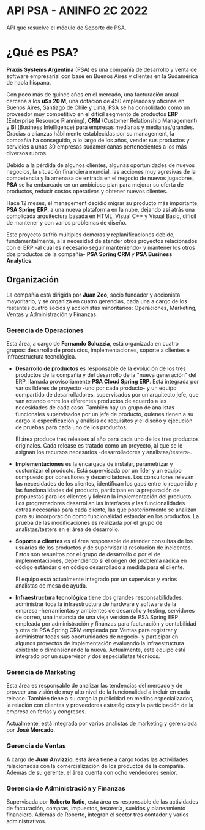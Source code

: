 # API PSA - ANINFO 2C 2022
API que resuelve el módulo de Soporte de PSA.

# ¿Qué es PSA?
**Praxis Systems Argentina** (PSA) es una compañía de desarrollo y venta de software empresarial con base en Buenos Aires 
y clientes en la Sudamérica de habla hispana.

Con poco más de quince años en el mercado, una
facturación anual cercana a los **u$s 20 M**, una dotación
de 450 empleados y oficinas en Buenos Aires, Santiago
de Chile y Lima, PSA se ha consolidado como un
proveedor muy competitivo en el difícil segmento de
productos **ERP** (Enterprise Resource Planning), **CRM**
(Customer Relationship Management) y **BI** (Business
Intelligence) para empresas medianas y
medianas/grandes. Gracias a alianzas hábilmente
establecidas por su management, la compañía ha
conseguido, a lo largo de los años, vender sus productos
y servicios a unas 30 empresas sudamericanas
pertenecientes a los más diversos rubros.

Debido a la pérdida de algunos clientes, algunas
oportunidades de nuevos negocios, la situación
financiera mundial, las acciones muy agresivas de la
competencia y la amenaza de entrada en el negocio de
nuevos jugadores, **PSA** se ha embarcado en un
ambicioso plan para mejorar su oferta de productos,
reducir costos operativos y obtener nuevos clientes.

Hace 12 meses, el management decidió migrar su
producto más importante, **PSA Spring ERP**, a una nueva
plataforma en la nube, dejando así atrás una complicada
arquitectura basada en HTML, Visual C++ y Visual Basic,
difícil de mantener y con varios problemas de diseño.

Este proyecto sufrió múltiples demoras y
replanificaciones debido, fundamentalmente, a la
necesidad de atender otros proyectos relacionados con
el ERP -al cual es necesario seguir manteniendo- y
mantener los otros dos productos de la compañía- **PSA
Spring CRM** y **PSA Business Analytics**.

## Organización

La compañía está dirigida por **Juan Zeo**, socio fundador
y accionista mayoritario, y se organiza en cuatro
gerencias, cada una a cargo de los restantes cuatro
socios y accionistas minoritarios: Operaciones,
Marketing, Ventas y Administración y Finanzas.

### Gerencia de Operaciones
Esta área, a cargo de **Fernando Soluzzia**, está organizada
en cuatro grupos: desarrollo de productos,
implementaciones, soporte a clientes e infraestructura
tecnológica.

- **Desarrollo de productos** es responsable de la
evolución de los tres productos de la compañía y
del desarrollo de la "nueva generación" del ERP,
llamada provisoriamente **PSA Cloud Spring ERP**.
Está integrada por varios líderes de proyecto -uno
por cada producto- y un equipo compartido de
desarrolladores, supervisados por un arquitecto
jefe, que van rotando entre los diferentes
productos de acuerdo a las necesidades de cada
caso. También hay un grupo de analistas
funcionales supervisados por un jefe de producto,
quienes tienen a su cargo la especificación y
análisis de requisitos y el diseño y ejecución de
pruebas para cada uno de los productos.

  El área produce tres releases al año para cada uno
de los tres productos originales. Cada release es
tratado como un proyecto, al que se le asignan los
recursos necesarios -desarrolladores y
analistas/testers-.

- **Implementaciones** es la encargada de instalar,
parametrizar y customizar el producto. Está
supervisada por un líder y un equipo compuesto
por consultores y desarrolladores. Los consultores
relevan las necesidades de los clientes, identifican
los gaps entre lo requerido y las funcionalidades
del producto, participan en la preparación de
propuestas para los clientes y lideran la
implementación del producto. Los programadores
desarrollan las interfaces y las funcionalidades
extras necesarias para cada cliente, las que
posteriormente se analizan para su incorporación
como funcionalidad estándar en los productos. La
prueba de las modificaciones es realizada por el
grupo de analistas/testers en el área de desarrollo.

- **Soporte a clientes** es el área responsable de
atender consultas de los usuarios de los productos
y de supervisar la resolución de incidentes. Estos
son resueltos por el grupo de desarrollo o por el de
implementaciones, dependiendo si el origen del problema radica en código estándar o en código desarrollado a medida para el cliente.

  El equipo está actualmente integrado por un
supervisor y varios analistas de mesa de ayuda.

- **Infraestructura tecnológica** tiene dos grandes
responsabilidades: administrar toda la
infraestructura de hardware y software de la
empresa -herramientas y ambientes de desarrollo
y testing, servidores de correo, una instancia de
una vieja versión de PSA Spring ERP empleada por
administración y finanzas para facturación y
contabilidad y otra de PSA Spring CRM empleada
por Ventas para registrar y administrar todas sus
oportunidades de negocio- y participar en algunos
proyectos de implementación evaluando la
infraestructura existente o dimensionando la
nueva. Actualmente, este equipo está integrado
por un supervisor y dos especialistas técnicos.

### Gerencia de Marketing

Esta área es responsable de analizar las tendencias del
mercado y de proveer una visión de muy alto nivel de la
funcionalidad a incluir en cada release. También tiene a su cargo la publicidad en medios especializados, la relación con clientes y proveedores estratégicos y la
participación de la empresa en ferias y congresos.

Actualmente, está integrada por varios analistas de
marketing y gerenciada por **José Mercado**.

### Gerencia de Ventas
A cargo de **Juan Anvizzio**, esta área tiene a cargo todas
las actividades relacionadas con la comercialización de
los productos de la compañía. Además de su gerente, el
área cuenta con ocho vendedores senior.

### Gerencia de Administración y Finanzas
Supervisada por **Roberto Ratio**, esta área es
responsable de las actividades de facturación, compras,
impuestos, tesorería, sueldos y planeamiento
financiero. Además de Roberto, integran el sector tres
contador y varios administrativos.
